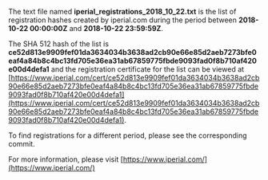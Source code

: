 The text file named **iperial_registrations_2018_10_22.txt** is the list of registration hashes created by iperial.com during the period between **2018-10-22 00:00:00Z** and **2018-10-22 23:59:59Z**.

The SHA 512 hash of the list is **ce52d813e9909fef01da3634034b3638ad2cb90e66e85d2aeb7273bfe0eaf4a84b8c4bc13fd705e36ea31ab67859775fbde9093fad0f8b710af420e00d4defa1** and the registration certificate for the list can be viewed at [https://www.iperial.com/cert/ce52d813e9909fef01da3634034b3638ad2cb90e66e85d2aeb7273bfe0eaf4a84b8c4bc13fd705e36ea31ab67859775fbde9093fad0f8b710af420e00d4defa1](https://www.iperial.com/cert/ce52d813e9909fef01da3634034b3638ad2cb90e66e85d2aeb7273bfe0eaf4a84b8c4bc13fd705e36ea31ab67859775fbde9093fad0f8b710af420e00d4defa1).

To find registrations for a different period, please see the corresponding commit.

For more information, please visit [https://www.iperial.com/](https://www.iperial.com/)

